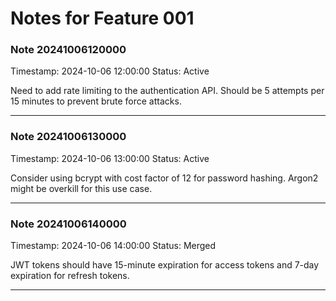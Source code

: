 # Notes for Feature 001

### Note 20241006120000
Timestamp: 2024-10-06 12:00:00
Status: Active

Need to add rate limiting to the authentication API. Should be 5 attempts per 15 minutes to prevent brute force attacks.

---

### Note 20241006130000
Timestamp: 2024-10-06 13:00:00
Status: Active

Consider using bcrypt with cost factor of 12 for password hashing. Argon2 might be overkill for this use case.

---

### Note 20241006140000
Timestamp: 2024-10-06 14:00:00
Status: Merged

JWT tokens should have 15-minute expiration for access tokens and 7-day expiration for refresh tokens.

---
